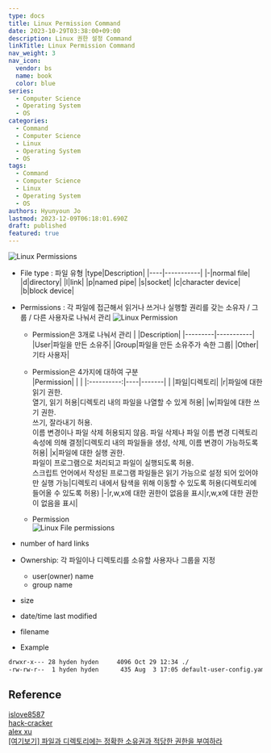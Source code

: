 ```yaml
---
type: docs
title: Linux Permission Command
date: 2023-10-29T03:38:00+09:00
description: Linux 권한 설정 Command
linkTitle: Linux Permission Command
nav_weight: 3
nav_icon:
  vendor: bs
  name: book
  color: blue
series:
  - Computer Science
  - Operating System
  - OS
categories:
  - Command
  - Computer Science
  - Linux
  - Operating System
  - OS
tags:
  - Command
  - Computer Science
  - Linux
  - Operating System
  - OS
authors: Hyunyoun Jo
lastmod: 2023-12-09T06:18:01.690Z
draft: published
featured: true
---
```


![Linux Permissions](content/computer-science/linux-permissions.jpg#center "https://medium.com/@usamashafique00786/day-4-task-linux-permissions-and-access-control-lists-ef59cebf9324")

- File type : 파일 유형
  |type|Description|
  |----|-----------|
  |-|normal file|
  |d|directory|
  |l|link|
  |p|named pipe|
  |s|socket|
  |c|character device|
  |b|block device|

- Permissions : 각 파일에 접근해서 읽거나 쓰거나 실행할 권리를 갖는 소유자 / 그룹 / 다른 사용자로 나눠서 관리
  ![Linux Permission](content/computer-science/Files-permissions-and-ownership-basics-in-Linux.png "https://pamirwebhost.com/check-linux-file-permissions-with-ls/")

  - Permission은 3개로 나눠서 관리
    | |Description|
    |---------|-----------|
    |User|파일을 만든 소유주|
    |Group|파일을 만든 소유주가 속한 그룹|
    |Other|기타 사용자|

  - Permission은 4가지에 대하여 구분\
    |Permission| | |
    |:----------:|----|-------|
    | |파일|디렉토리|
    |r|파일에 대한 읽기 권한.</br>열기, 읽기 허용|디렉토리 내의 파일을 나열할 수 있게 허용|
    |w|파일에 대한 쓰기 권한.</br>쓰기, 잘라내기 허용.</br>이름 변경이나 파일 삭제 허용되지 않음. 파일 삭제나 파일 이름 변경 디렉토리 속성에 의해 결정|디렉토리 내의 파일들을 생성, 삭제, 이름 변경이 가능하도록 허용|
    |x|파일에 대한 실행 권한.</br>파일이 프로그램으로 처리되고 파일이 실행되도록 허용.</br>스크립트 언어에서 작성된 프로그램 파일들은 읽기 가능으로 설정 되어 있어야만 실행 가능|디렉토리 내에서 탐색을 위해 이동할 수 있도록 허용(디렉토리에 들어올 수 있도록 허용)
    |-|r,w,x에 대한 권한이 없음을 표시|r,w,x에 대한 권한이 없음을 표시|

  - Permission\
    ![Linux File permissions](content/computer-science/linux-file-permissions.jpg?width=512px "https://medium.com/@gumbershruti1119/day-6-file-permissions-and-access-control-lists-2126f994a5b8")

- number of hard links

- Ownership: 각 파일이나 디렉토리를 소유할 사용자나 그룹을 지정

  - user(owner) name
  - group name

- size

- date/time last modified

- filename

- Example

```bash
drwxr-x--- 28 hyden hyden     4096 Oct 29 12:34 ./
-rw-rw-r--  1 hyden hyden      435 Aug  3 17:05 default-user-config.yaml
```

## Reference

[islove8587](https://m.blog.naver.com/islove8587/221945262618)  
[hack-cracker](https://hack-cracker.tistory.com/32)  
[alex xu](https://twitter.com/alexxubyte/status/1532026886359879681)  
[[여기보기] 파일과 디렉토리에는 정확한 소유권과 적당한 권한을 부여하라](https://yozm.wishket.com/magazine/detail/1668/)
